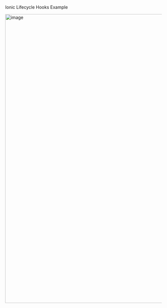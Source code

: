 Ionic Lifecycle Hooks Example

<img width="929" alt="image" src="https://github.com/kpedrok/ionic-poc/assets/43593052/165d204e-655b-4e01-86b5-b15ac081bd70">

